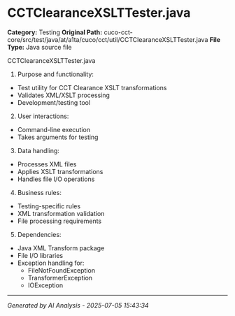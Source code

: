 # CCTClearanceXSLTTester.java

**Category:** Testing
**Original Path:** cuco-cct-core/src/test/java/at/a1ta/cuco/cct/util/CCTClearanceXSLTTester.java
**File Type:** Java source file

CCTClearanceXSLTTester.java
1. Purpose and functionality:
- Test utility for CCT Clearance XSLT transformations
- Validates XML/XSLT processing
- Development/testing tool

2. User interactions:
- Command-line execution
- Takes arguments for testing

3. Data handling:
- Processes XML files
- Applies XSLT transformations
- Handles file I/O operations

4. Business rules:
- Testing-specific rules
- XML transformation validation
- File processing requirements

5. Dependencies:
- Java XML Transform package
- File I/O libraries
- Exception handling for:
  - FileNotFoundException
  - TransformerException
  - IOException

---
*Generated by AI Analysis - 2025-07-05 15:43:34*

